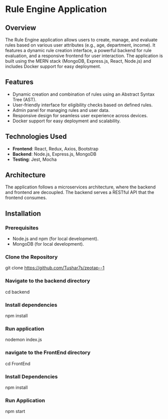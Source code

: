 # Rule Engine Application

## Overview
The Rule Engine application allows users to create, manage, and evaluate rules based on various user attributes (e.g., age, department, income).
It features a dynamic rule creation interface, a powerful backend for rule evaluation, and a responsive frontend for user interaction.
The application is built using the MERN stack (MongoDB, Express.js, React, Node.js) and includes Docker support for easy deployment.


## Features
- Dynamic creation and combination of rules using an Abstract Syntax Tree (AST).
- User-friendly interface for eligibility checks based on defined rules.
- Admin panel for managing rules and user data.
- Responsive design for seamless user experience across devices.
- Docker support for easy deployment and scalability.

## Technologies Used
- **Frontend**: React, Redux, Axios, Bootstrap
- **Backend**: Node.js, Express.js, MongoDB
- **Testing**: Jest, Mocha

## Architecture
The application follows a microservices architecture, where the backend and frontend are decoupled.
The backend serves a RESTful API that the frontend consumes.

## Installation

### Prerequisites
- Node.js and npm (for local development).
- MongoDB (for local development).

### Clone the Repository
git clone https://github.com/Tushar7s/zeotap--1

### Navigate to the backend directory
cd backend

### Install dependencies
npm install

### Run application
nodemon index.js



### navigate to the FrontEnd directory
cd FrontEnd

### Install Dependencies
npm install 

### Run Application
npm start

